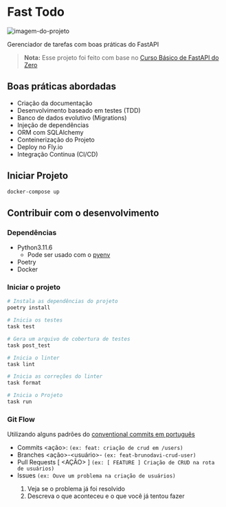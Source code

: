 # Fast Todo

![imagem-do-projeto](/images/imagem-do-projeto)

Gerenciador de tarefas com boas práticas do FastAPI

> **Nota:** Esse projeto foi feito com base no
> [Curso Básico de FastAPI do Zero](https://fastapidozero.dunossauro.com)

## Boas práticas abordadas
- Criação da documentação
- Desenvolvimento baseado em testes (TDD)
- Banco de dados evolutivo (Migrations)
- Injeção de dependências
- ORM com SQLAlchemy
- Conteinerização do Projeto
- Deploy no Fly.io
- Integração Continua (CI/CD)

## Iniciar Projeto
```sh
docker-compose up
```

## Contribuir com o desenvolvimento

### Dependências
- Python3.11.6
  - Pode ser usado com o [pyenv](https://github.com/pyenv/pyenv)
- Poetry
- Docker


### Iniciar o projeto
```sh
# Instala as dependências do projeto
poetry install

# Inicia os testes
task test

# Gera um arquivo de cobertura de testes
task post_test

# Inicia o linter
task lint

# Inicia as correções do linter
task format

# Inicia o Projeto
task run
```

### Git Flow

Utilizando alguns padrões do
[conventional commits em português](https://www.conventionalcommits.org/pt-br/v1.0.0)

- Commits <ação>: <mensagem> `(ex: feat: criação de crud em /users)`
- Branches <ação>-<usuário>-<mensagem> `(ex: feat-brunodavi-crud-user)`
- Pull Requests [ <AÇÃO> ] <Titulo> `(ex: [ FEATURE ] Criação de CRUD na rota de usuários)`
- Issues <Titulo> `(ex: Ouve um problema na criação de usuários)`
  1. Veja se o problema já foi resolvido
  2. Descreva o que aconteceu e o que você já tentou fazer